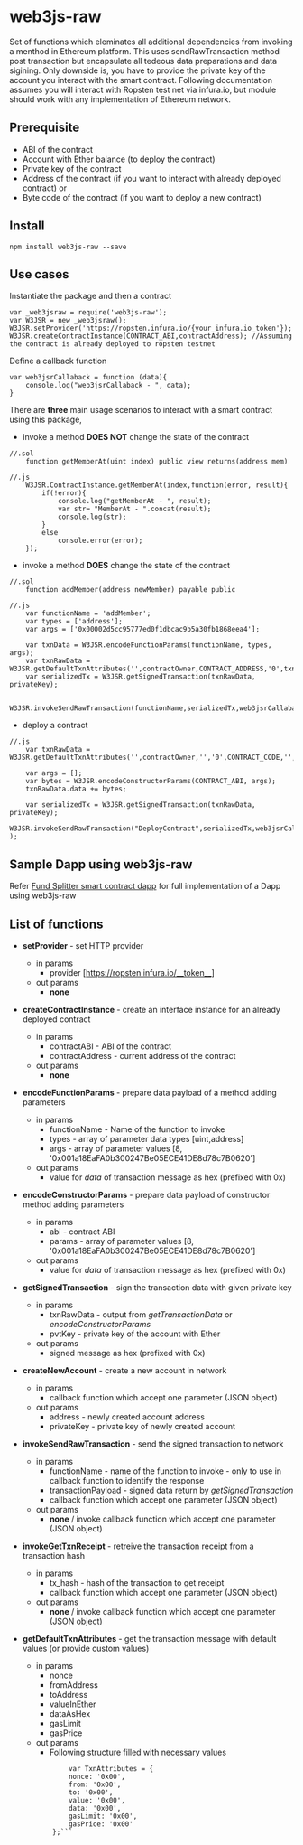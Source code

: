 # web3js-raw #
Set of functions which eleminates all additional dependencies from invoking a menthod in Ethereum platform.
This uses sendRawTransaction method post transaction but encapsulate all tedeous data preparations and data sigining. Only downside is, you have to provide the private key of the account you interact with the smart contract. Following documentation assumes you will interact with Ropsten test net via infura.io, but module should work with any implementation of Ethereum network.

## Prerequisite ##

* ABI of the contract
* Account with Ether balance (to deploy the contract)
* Private key of the contract
* Address of the contract (if you want to interact with already deployed contract)
or
* Byte code of the contract (if you want to deploy a new contract)

## Install ##
```
npm install web3js-raw --save
```

## Use cases ##
Instantiate the package and then a contract
```
var _web3jsraw = require('web3js-raw');
var W3JSR = new _web3jsraw();
W3JSR.setProvider('https://ropsten.infura.io/{your_infura.io_token'});
W3JSR.createContractInstance(CONTRACT_ABI,contractAddress); //Assuming the contract is already deployed to ropsten testnet
```

Define a callback function 
```
var web3jsrCallaback = function (data){
    console.log("web3jsrCallaback - ", data);
}

```
There are __three__ main usage scenarios to interact with a smart contract using this package,
* invoke a method __DOES NOT__ change the state of the contract
```
//.sol
    function getMemberAt(uint index) public view returns(address mem)
```

```
//.js
    W3JSR.ContractInstance.getMemberAt(index,function(error, result){
        if(!error){
            console.log("getMemberAt - ", result);
            var str= "MemberAt - ".concat(result);
            console.log(str);
        }
        else
            console.error(error);
    });
```
* invoke a method __DOES__ change the state of the contract
```
//.sol
    function addMember(address newMember) payable public
```

```
//.js
    var functionName = 'addMember';
    var types = ['address'];
    var args = ['0x00002d5cc95777ed0f1dbcac9b5a30fb1868eea4'];

    var txnData = W3JSR.encodeFunctionParams(functionName, types, args);
    var txnRawData = W3JSR.getDefaultTxnAttributes('',contractOwner,CONTRACT_ADDRESS,'0',txnData,'','')
    var serializedTx = W3JSR.getSignedTransaction(txnRawData, privateKey);

    W3JSR.invokeSendRawTransaction(functionName,serializedTx,web3jsrCallaback);
```

* deploy a contract 
```
//.js
    var txnRawData = W3JSR.getDefaultTxnAttributes('',contractOwner,'','0',CONTRACT_CODE,'',10000000000);

    var args = [];
    var bytes = W3JSR.encodeConstructorParams(CONTRACT_ABI, args);
    txnRawData.data += bytes;

    var serializedTx = W3JSR.getSignedTransaction(txnRawData, privateKey);
    W3JSR.invokeSendRawTransaction("DeployContract",serializedTx,web3jsrCallaback );
```


## Sample Dapp using web3js-raw ##

Refer [Fund Splitter smart contract dapp](https://github.com/fidenz-chim/fund_splitter.git) for full implementation of a Dapp using web3js-raw

## List of functions ##

* __setProvider__ - set HTTP provider 
  * in params
    * provider [https://ropsten.infura.io/__token__]
  * out params
    * __none__
* __createContractInstance__ - create an interface instance for an already deployed contract
  * in params
    * contractABI - ABI of the contract
    * contractAddress - current address of the contract
  * out params
    * __none__
  
* __encodeFunctionParams__ - prepare data payload of a method adding parameters
  * in params
    * functionName - Name of the function to invoke
    * types - array of parameter data types  [uint,address]
    * args - array of parameter values  [8, '0x001a18EaFA0b300247Be05ECE41DE8d78c7B0620']    
  * out params
    * value for _data_ of transaction message as hex (prefixed with 0x)

* __encodeConstructorParams__ - prepare data payload of constructor method adding parameters
  * in params
    * abi - contract ABI 
    * params - array of parameter values  [8, '0x001a18EaFA0b300247Be05ECE41DE8d78c7B0620']    
  * out params
    * value for _data_ of transaction message as hex (prefixed with 0x)

* __getSignedTransaction__ - sign the transaction data with given private key
  * in params
    * txnRawData - output from _getTransactionData_ or _encodeConstructorParams_
    * pvtKey - private key of the account with Ether  
  * out params
    * signed message as hex (prefixed with 0x)

* __createNewAccount__ - create a new account in network
  * in params
    * callback function which accept one parameter (JSON object)
  * out params
    * address - newly created account address
    * privateKey - private key of newly created account

* __invokeSendRawTransaction__ - send the signed transaction to network
  * in params
    * functionName - name of the function to invoke - only to use in callback function to identify the response
    * transactionPayload - signed data return by _getSignedTransaction_
    * callback function which accept one parameter (JSON object)
  * out params
    * __none__ / invoke callback function which accept one parameter (JSON object)

* __invokeGetTxnReceipt__ - retreive the transaction receipt from a transaction hash
  * in params
    * tx_hash - hash of the transaction to get receipt
    * callback function which accept one parameter (JSON object)
  * out params
    * __none__ / invoke callback function which accept one parameter (JSON object)

* __getDefaultTxnAttributes__ - get the transaction message with default values (or provide custom values)
  * in params
    * nonce 
    * fromAddress 
    * toAddress
    * valueInEther 
    * dataAsHex
    * gasLimit
    * gasPrice
  * out params
    * Following structure filled with necessary values
    ```
            var TxnAttributes = {
            nonce: '0x00',
            from: '0x00',
            to: '0x00',
            value: '0x00',
            data: '0x00',
            gasLimit: '0x00',
            gasPrice: '0x00'
        };```
        
